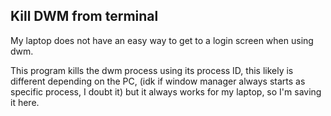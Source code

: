 ## Kill DWM from terminal

My laptop does not have an easy way to get to a login screen when using dwm.

This program kills the dwm process using its process ID, this likely is different depending on the 
PC, (idk if window manager always starts as specific process, I doubt it) but it always works 
for my laptop, so I'm saving it here.
